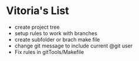 # Vitoria's List
* create project tree
* setup rules to work with branches
* create subfolder or brach make file 
* change git message to include current @git user
* Fix rules in gitTools/Makefile
